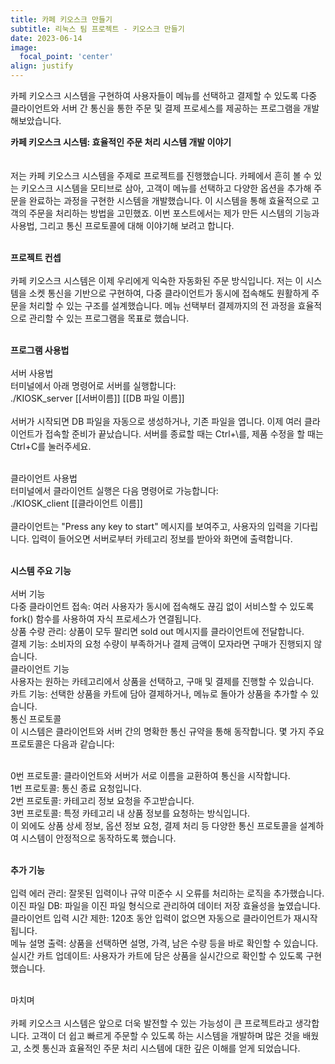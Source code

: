 ```yaml
---
title: 카페 키오스크 만들기
subtitle: 리눅스 팀 프로젝트 - 키오스크 만들기
date: 2023-06-14
image:
  focal_point: 'center'
align: justify
---
```


카페 키오스크 시스템을 구현하여 사용자들이 메뉴를 선택하고 결제할 수 있도록 다중 클라이언트와 서버 간 통신을 통한 주문 및 결제 프로세스를 제공하는 프로그램을 개발해보았습니다.

<!--more-->

**카페 키오스크 시스템: 효율적인 주문 처리 시스템 개발 이야기**<br><br><br>
저는 카페 키오스크 시스템을 주제로 프로젝트를 진행했습니다. 카페에서 흔히 볼 수 있는 키오스크 시스템을 모티브로 삼아, 고객이 메뉴를 선택하고 다양한 옵션을 추가해 주문을 완료하는 과정을 구현한 시스템을 개발했습니다. 이 시스템을 통해 효율적으로 고객의 주문을 처리하는 방법을 고민했죠. 이번 포스트에서는 제가 만든 시스템의 기능과 사용법, 그리고 통신 프로토콜에 대해 이야기해 보려고 합니다.<br><br>

**프로젝트 컨셉**<br><br>
카페 키오스크 시스템은 이제 우리에게 익숙한 자동화된 주문 방식입니다. 저는 이 시스템을 소켓 통신을 기반으로 구현하여, 다중 클라이언트가 동시에 접속해도 원활하게 주문을 처리할 수 있는 구조를 설계했습니다. 메뉴 선택부터 결제까지의 전 과정을 효율적으로 관리할 수 있는 프로그램을 목표로 했습니다.<br><br>

**프로그램 사용법**<br><br>
서버 사용법<br>
터미널에서 아래 명령어로 서버를 실행합니다:<br>
./KIOSK_server [[서버이름]] [[DB 파일 이름]]<br><br>
서버가 시작되면 DB 파일을 자동으로 생성하거나, 기존 파일을 엽니다. 이제 여러 클라이언트가 접속할 준비가 끝났습니다. 서버를 종료할 때는 Ctrl+\를, 제품 수정을 할 때는 Ctrl+C를 눌러주세요.<br><br>

클라이언트 사용법<br>
터미널에서 클라이언트 실행은 다음 명령어로 가능합니다:<br>
./KIOSK_client [[클라이언트 이름]]<br><br>
클라이언트는 "Press any key to start" 메시지를 보여주고, 사용자의 입력을 기다립니다. 입력이 들어오면 서버로부터 카테고리 정보를 받아와 화면에 출력합니다.<br><br>

**시스템 주요 기능**<br><br>
서버 기능<br>
다중 클라이언트 접속: 여러 사용자가 동시에 접속해도 끊김 없이 서비스할 수 있도록 fork() 함수를 사용하여 자식 프로세스가 연결됩니다.<br>
상품 수량 관리: 상품이 모두 팔리면 sold out 메시지를 클라이언트에 전달합니다.<br>
결제 기능: 소비자의 요청 수량이 부족하거나 결제 금액이 모자라면 구매가 진행되지 않습니다.<br>
클라이언트 기능<br>
사용자는 원하는 카테고리에서 상품을 선택하고, 구매 및 결제를 진행할 수 있습니다.<br>
카트 기능: 선택한 상품을 카트에 담아 결제하거나, 메뉴로 돌아가 상품을 추가할 수 있습니다.<br>
통신 프로토콜<br>
이 시스템은 클라이언트와 서버 간의 명확한 통신 규약을 통해 동작합니다. 몇 가지 주요 프로토콜은 다음과 같습니다:<br><br>

0번 프로토콜: 클라이언트와 서버가 서로 이름을 교환하여 통신을 시작합니다.<br>
1번 프로토콜: 통신 종료 요청입니다.<br>
2번 프로토콜: 카테고리 정보 요청을 주고받습니다.<br>
3번 프로토콜: 특정 카테고리 내 상품 정보를 요청하는 방식입니다.<br>
이 외에도 상품 상세 정보, 옵션 정보 요청, 결제 처리 등 다양한 통신 프로토콜을 설계하여 시스템이 안정적으로 동작하도록 했습니다.<br><br>

**추가 기능**<br><br>
입력 에러 관리: 잘못된 입력이나 규약 미준수 시 오류를 처리하는 로직을 추가했습니다.<br>
이진 파일 DB: 파일을 이진 파일 형식으로 관리하여 데이터 저장 효율성을 높였습니다.<br>
클라이언트 입력 시간 제한: 120초 동안 입력이 없으면 자동으로 클라이언트가 재시작됩니다.<br>
메뉴 설명 출력: 상품을 선택하면 설명, 가격, 남은 수량 등을 바로 확인할 수 있습니다.<br>
실시간 카트 업데이트: 사용자가 카트에 담은 상품을 실시간으로 확인할 수 있도록 구현했습니다.<br><br>

마치며<br><br>
카페 키오스크 시스템은 앞으로 더욱 발전할 수 있는 가능성이 큰 프로젝트라고 생각합니다. 고객이 더 쉽고 빠르게 주문할 수 있도록 하는 시스템을 개발하며 많은 것을 배웠고, 소켓 통신과 효율적인 주문 처리 시스템에 대한 깊은 이해를 얻게 되었습니다.<br><br>